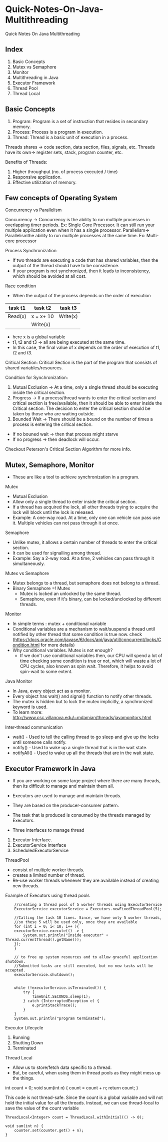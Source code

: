 # Quick-Notes-On-Java-Multithreading
Quick Notes On Java Multithreading

## Index
1. Basic Concepts
2. Mutex vs Semaphore
3. Monitor
4. Multithreading in Java
5. Executor Framework
6. Thread Pool
7. Thread Local

## Basic Concepts
1. Program: Program is a set of instruction that resides in secondary memory.
2. Process: Process is a program in execution.
3. Thread: Thread is a basic unit of execution in a process.

Threads shares -> code section, data section, files, signals, etc.
Threads have its own-> register sets, stack, program counter, etc.

Benefits of Threads:
1. Higher throughput (no. of process executed / time)
2. Responsive application.
3. Effective utilization of memory.

## Few concepts of Operating System

Concurrency vs Parallelism

Concurrency ->  Concurrency is the ability to run multiple processes in overlapping timer periods. 
	Ex: Single Core Processor. It can still run your multiple application even when it has a single processor.
Parallelism-> Parallelismthe ability to run multiple processes at the same time.
	Ex: Multi-core processor
	
Process Synchronization
- If two threads are executing a code that has shared variables, then the output of the thread should have to be consistence.
- If your program is not synchronized, then it leads to inconsistency, which should be avoided at all cost.

Race condition
 - When the output of the process depends on the order of execution

  task t1    |  task t2		| task t3
  -----------|--------------|-----------
  Read(x) 	 |  x = x+ 10   | Write(x)
             |  Write(x)	|
			 
  - here x is a global variable
  - t1, t2 and t3 -> all are being executed at the same time.
  - In this case, the final value of x depends on the order of execution of t1, t2 and t3.
  
Critical Section: Critical Section is the part of the program that consists of shared variables/resources.

Condition for Synchronization: 
1. Mutual Exclusion -> At a time, only a single thread should be executing inside the critical section.
2. Progress -> If a process/thread wants to enter the critical section and critical section is free/available, then it should be 
			   able to enter inside the Critical section.
			   The decision to enter the critical section should be taken by those who are waiting outside.
3. Bounded Wait -> There should be a bound on the number of times a process is entering the critical section.


* If no bouned wait -> then that process might starve
* If no progress ->  then deadlock will occur. 

Checkout Peterson's Critical Section Algorithm for more info.

## Mutex, Semaphore, Monitor
- These are like a tool to achieve synchronization in a program.

Mutex
- Mutual Exclusion
- Allow only a single thread to enter inside the critical section.
- If a thread has acquired the lock, all other threads trying to acquire the lock will block until the lock is released. 
- Example: A one-way road. At a time, only one can vehicle can pass use it. Multiple vehicles can not pass through it at once. 

Semaphore
- Unlike mutex, it allows a certain number of threads to enter the critical section.
- It can be used for signalling among thread.
- Example: Say a 2-way road. At a time, 2 vehicles can pass through it simultaneously.

Mutex vs Semaphore
- Mutex belongs to a thread, but semaphore does not belong to a thread.
- Binary Semaphore =!  Mutex
   - Mutex is locked an unlocked by the same thread.
   - Semaphore, even if it's binary, can be locked/unclocked by different threads.
   
Monitor
 - In simple terms : mutex + conditional variable
 - Conditional variables are a mechanism to wait/suspend a thread until notified by other thread that some condition is true now. check (https://docs.oracle.com/javase/6/docs/api/java/util/concurrent/locks/Condition.html for more details)
 - Why conditional variables. Mutex is not enough?
    - If we don't use conditional variables then, our CPU will spend a lot of time checking some condition is true or not, which will waste a lot of CPU cycles, also known as spin wait. Therefore, it helps to avoid spin-wait to some extent.

Java Monitor
 - In Java, every object act as a monitor. 
 - Every object has wait() and signal() function to notify other threads. 
 - The mutex is hidden but to lock the mutex implicitly, a synchronized keyword is used.
 - To learn more: http://www.csc.villanova.edu/~mdamian/threads/javamonitors.html
 
Inter-thread communication
- wait() - Used to tell the calling thread to go sleep and give up the locks until someone calls notify.
- notify() - Used to wake up a single thread that is in the wait state.
- notifyAll() - Used to wake up all the threads that are in the wait state.
	

## Executor Framework in Java
- If you are working on some large project where there are many threads, then its difficult to manage and maintain them all.
- Executors are used to manage and maintain threads.
- They are based on the producer-consumer pattern.
- The task that is produced is consumed by the threads managed by Executors.

- Three interfaces to manage thread
1. Executor Interface.
2. ExecutorService Interface
3. ScheduledExecutorService

ThreadPool
- consist of multiple worker threads.
- creates a limited number of thread.
- Re-use worker threads whenever they are available instead of creating new threads.

Example of Executors using thread pools

		//creating a thread pool of 5 worker threads using ExecutorService
		ExecutorService executorService = Executors.newFixedThreadPool(5);

		//Calling the task 10 times. Since, we have only 5 worker threads, 
		//so these 5 will be used only, once they are available
        for (int i = 0; i< 10; i++ ){
        executorService.execute(() -> {
            System.out.println("Inside executor" + Thread.currentThread().getName());
        });
        }

		// to free up system resources and to allow graceful application shutdown. 
		//Submitted tasks are still executed, but no new tasks will be accepted.
        executorService.shutdown();
		
		
        while (!executorService.isTerminated()) {
            try {
                TimeUnit.SECONDS.sleep(1);
            } catch (InterruptedException e) {
                e.printStackTrace();
            }
        }
        System.out.println("program terminated");
		

Executor Lifecycle
1. Running
2. Shutting Down
3. Terminated

Thread Local
- Allow us to store/fetch data specific to a thread.
- But, be careful, when using them in thread pools as they might mess up the things.


int count = 0;
void sum(int n) {
	count  = count + n;
	return count;
}

This code is not thread-safe. Since the count is a global variable and will not hold the initial value for all the threads.
Instead, we can use thread-local to save the value of the count variable

    ThreadLocal<Integer> count = ThreadLocal.withInitial(() -> 0);

    void sum(int n) {
        counter.set(counter.get() + n);
    }

